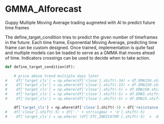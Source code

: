 # GMMA_AIforecast
Guppy Multiple Moving Average trading augmeted with AI to predict future time frames

The define_target_condition tries to predict the given number of timeframes in the future.
Each time frame, Exponential Moving Average, predicting time frame can be custom designed. 
Once trained, implementation is quite fast and multiple models can be loaded to serve as a GMMA that moves ahead of time. Indicators crossings can be used to decide when to take action.
```python
def define_target_condition(df):
 
    # price above trend multiple days later
#    df['target_cls'] = np.where(df['close'].shift(-34) > df.EMA150.shift(-34), 1, 0)
#    df['target_cls'] = np.where(df['close'].shift(-15) > df.EMA150.shift(-15), 1, 0)
#    df['target_cls'] = np.where(df['close'].shift(-5) > df.EMA150.shift(-5), 1, 0)
#    df['target_cls'] = np.where(df['close'].shift(-5) > df.EMA5.shift(-5), 1, 0)
#    df['target_cls'] = np.where(df['close'].shift(-5) > df.EMA15.shift(-5), 1, 0)

    df['target_cls'] = np.where(df['close'].shift(-5) > df['resistance'].shift(-5), 1, 0)
#   df['close'].shift(-5) > df['-' + str(sigma) + 'σ'].shift(-5)
#    df['target_cls'] = np.where( (df['STC_INDICATOR'].shift(-5)  >  df['STC_INDICATOR'].shift(-4)) & (df['STC_INDICATOR'].shift(-5) > 20), 1, 0) 
```  
